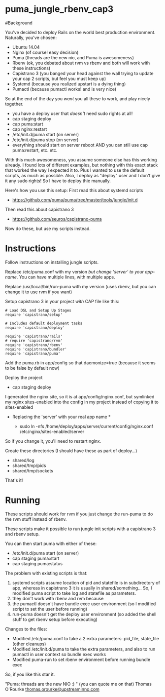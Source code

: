 puma_jungle_rbenv_cap3
======================

#Background

You've decided to deploy Rails on the world best production environment. Naturally, you've chosen:

* Ubuntu 14.04
* Nginx (of course! easy decision)
* Puma (threads are the new nio, and Puma is awesomeness)
* Rbenv (ok, you debated about rvm vs rbenv and both will work with these instructions)
* Capistrano 3 (you banged your head against the wall trying to update your cap 2 scripts, but feel you must keep up)
* Systemd (because you realized upstart is a dying thing)
* Pumactl (because pumactl works! and is very nice)

So at the end of the day you *want* you all these to work, and play nicely together.

- you have a deploy user that *doesn't* need sudo rights at all!
- cap staging deploy
- cap puma:start
- cap nginx:restart
- /etc/init.d/puma start (on server)
- /etc/init.d/puma stop (on server)
- everything should start on server reboot AND you can still use cap puma:restart, etc.
etc.

With this much awesomeness, you assume someone else has this working already. I found lots of different examples, but nothing with this exact stack that worked the way I expected it to. Plus I wanted to use the default scripts, as much as possible.
Also, I deploy as "deploy" user and I don't give it any sudo rights! So I have to deploy thie manually.

Here's how you use this setup:
First read this about systemd scripts

* https://github.com/puma/puma/tree/master/tools/jungle/init.d

Then read this about capistrano 3

* https://github.com/seuros/capistrano-puma

Now do these, but use my scripts instead.

# Instructions

Follow instructions on installing jungle scripts.

Replace /etc/puma.conf with my version *but change 'server' to your app-name*. You can have multiple lines, with multiple apps.

Replace /usr/local/bin/run-puma with my version (uses rbenv, but you can change it to use rvm if you want)

Setup capistrano 3 in your project *with* CAP file like this:
```
# Load DSL and Setup Up Stages
require 'capistrano/setup'

# Includes default deployment tasks
require 'capistrano/deploy'

require 'capistrano/rails'
# require 'capistrano/rvm'
require 'capistrano/rbenv'
require 'capistrano/bundler'
require 'capistrano/puma'
```

Add the puma.rb in app/config so that daemonize=true (because it seems to be false by default now)

Deploy the project

* cap staging deploy

I generated the nginx site, so it is at app/config/nginx.conf, but symlinked my nginx sites-enabled into the config in my project instead of copying it to sites-enabled
* Replacing the 'server' with your real app name *

  * sudo ln -nfs /home/deploy/apps/server/current/config/nginx.conf /etc/nginx/sites-enabled/server

So if you change it, you'll need to restart nginx.


Create these directories (I should have these as part of deploy...)
* shared/log
* shared/tmp/pids
* shared/tmp/sockets


That's it!


# Running

These scripts should work for rvm if you just change the run-puma to do the rvm stuff instead of rbenv.

These scripts make it possible to run jungle init scripts with a capistrano 3 and rbenv setup.

You can then start puma with either of these:

* /etc/init.d/puma start (on server)
* cap staging puma:start
* cap staging puma:status


The problem with existing scripts is that:

1. systemd scripts assume location of pid and statefile is in subdirectory of app, whereas in capistrano 3 it is usually in shared/something... So, I modified puma script to take log and statefile as parameters.
2. they don't work with rbenv and rvm because
  1. the pumactl doesn't have bundle exec user environment (so I modified script to set the user before running)
  2. run-puma doesn't get the deploy user environment (so added the shell stuff to get rbenv setup before executing)


Changes to the files:

* Modified /etc/puma.conf to take a 2 extra parameters: pid_file, state_file (other cleanups)
* Modified /etc/init.d/puma to take the extra parameters, and also to run pumactl in user context so bundle exec works
* Modified puma-run to set rbenv environment before running bundle exec

So, if you like this star it.

"Puma: threads are the new NIO :) " (you can quote me on that)
Thomas O'Rourke
<thomas.orourke@upstreaminno.com>
